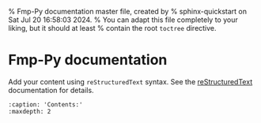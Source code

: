 % Fmp-Py documentation master file, created by
% sphinx-quickstart on Sat Jul 20 16:58:03 2024.
% You can adapt this file completely to your liking, but it should at least
% contain the root `toctree` directive.

# Fmp-Py documentation

Add your content using `reStructuredText` syntax. See the
[reStructuredText](https://www.sphinx-doc.org/en/master/usage/restructuredtext/index.html)
documentation for details.

```{toctree}
:caption: 'Contents:'
:maxdepth: 2
```
